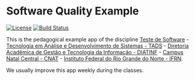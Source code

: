 Software Quality Example
=======
[![License](http://img.shields.io/:license-apache-blue.svg)](http://www.apache.org/licenses/LICENSE-2.0.html)
[![Build Status](https://github.com/persapiens-classes/ifrn-software-quality-example/actions/workflows/maven.yml/badge.svg)](https://github.com/peraspiens-classes/ifrn-software-quality-example/actions)

This is the pedagogical example app of the discipline [Teste de Software](https://github.com/persapiens/ifrn-test) - [Tecnologia em Análise e Desenvolvimento de Sistemas - TADS](https://sites.google.com/escolar.ifrn.edu.br/diatinf/cursos/superiores/an%C3%A1lise-e-desenvolvimento-de-sistemas?authuser=0) - [Diretoria Acadêmica de Gestão e Tecnologia da Informação - DIATINF](https://diatinf.ifrn.edu.br) - [Campus Natal Central - CNAT](https://portal.ifrn.edu.br/campus/natalcentral) - [Instituto Federal do Rio Grande do Norte - IFRN](https://portal.ifrn.edu.br/).

We usually improve this app weekly during the classes.
